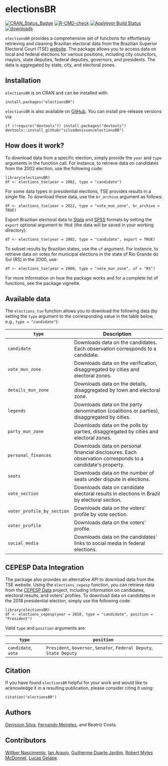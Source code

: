 # electionsBR

[![CRAN_Status_Badge](http://www.r-pkg.org/badges/version/electionsBR)](https://cran.r-project.org/package=electionsBR)
[![R-CMD-check](https://github.com/silvadenisson/electionsBR/actions/workflows/R-CMD-check.yaml/badge.svg)](https://github.com/silvadenisson/electionsBR/actions/workflows/R-CMD-check.yaml)
[![AppVeyor Build Status](https://ci.appveyor.com/api/projects/status/github/silvadenisson/electionsBR?branch=master&svg=true)](https://ci.appveyor.com/project/silvadenisson/electionsBR)
[![downloads](http://cranlogs.r-pkg.org/badges/grand-total/electionsBR?color=blue)](https://r-pkg.org/pkg/electionsBR)


`electionsBR` provides a comprehensive set of functions for effortlessly retrieving and cleaning Brazilian electoral data from the Brazilian Superior Electoral Court (TSE) [website](http://www.tse.jus.br/eleicoes/estatisticas/repositorio-de-dados-eleitorais). The package allows you to access data on local and federal elections for various positions, including city councilors, mayors, state deputies, federal deputies, governors, and presidents. The data is aggregated by state, city, and electoral zones.

## Installation

`electionsBR` is on CRAN and can be installed with:

``` {.r}
install.packages("electionsBR")
```

`electionsBR` is also available on [GitHub](https://github.com/). You can install pre-release versions via:

``` {.r}
if (!require("devtools")) install.packages("devtools")
devtools::install_github("silvadenisson/electionsBR")
```

## How does it work?

To download data from a specific election, simply provide the `year` and `type` arguments in the function call. For instance, to retrieve data on candidates from the 2002 election, use the following code:

``` {.r}
library(electionsBR)
df <- elections_tse(year = 2002, type = "candidate")
```

For some data types in presidential elections, TSE provides results in a single file. To download these data, use the `br_archive` argument as follows:

``` {.r}
df <- elections_tse(year = 2022, type = "vote_mun_zone", br_archive = TRUE)
```

Export Brazilian electoral data to [Stata](https://www.stata.com/) and [SPSS](https://www.ibm.com/products/spss-statistics) formats by setting the `export` optional argument to `TRUE` (the data will be saved in your working directory):


``` {.r}
df <- elections_tse(year = 2002, type = "candidate", export = TRUE)
```

To subset results by Brazilian states, use the `uf` argument. For instance, to retrieve data on votes for municipal elections in the state of Rio Grande do Sul (RS) in the 2000, use:

``` {.r}
df <- elections_tse(year = 2000, type = "vote_mun_zone", uf = "RS")
```

For more information on how the package works and for a complete list of functions, see the package vignette.


## Available data

The `elections_tse` function allows you to download the following data (by setting the `type` argument to the corresponding value in the table below, e.g., `type = "candidate"`):


| `type`                  | Description                                                                                          |
|---------------------------|------------------------------------------------------------------------------------------------------|
| `candidate`               | Downloads data on the candidates. Each observation corresponds to a candidate.                      |
| `vote_mun_zone`           | Downloads data on the verification, disaggregated by cities and electoral zones.                     |
| `details_mun_zone`        | Downloads data on the details, disaggregated by town and electoral zone.                             |
| `legends`                 | Downloads data on the party denomination (coalitions or parties), disaggregated by cities.           |
| `party_mun_zone`          | Downloads data on the polls by parties, disaggregated by cities and electoral zones.                 |
| `personal_finances`       | Downloads data on personal financial disclosures. Each observation corresponds to a candidate's property. |
| `seats`                   | Downloads data on the number of seats under dispute in elections.                                     |
| `vote_section`            | Downloads data on candidate electoral results in elections in Brazil by electoral section.           |
| `voter_profile_by_section`| Downloads data on the voters' profile by vote section.                                               |
| `voter_profile`           | Downloads data on the voters' profile.                                                               |
| `social_media`            | Downloads data on the candidates' links to social media in federal elections.                        |


## CEPESP Data Integration

The package also provides an alternative API to download data from the TSE website. Using the `elections_cepesp` function, you can retrieve data from the [CEPESP Data](http://www.cepesp.io/) project, including information on candidates, electoral results, and voters' profiles. To download data on candidates in the 2018 presidential election, simply use the following code:
``` {.r}
library(electionsBR)
df <- elections_cepesp(year = 2018, type = "candidate", position = "President")
```

Valid `type` and `position` arguments are:

| `type`                  | `position` |
|---------------------------|------------------------------------------------------------------------------------------------------|
| `candidate`, `vote`               | `President`, `Governor`, `Senator`, `Federal Deputy`, `State Deputy`                      |


## Citation

If you have found `electionsBR` helpful for your work and would like to acknowledge it in a resulting publication, please consider citing it using:

``` {.r}
citation("electionsBR")
```

## Authors

[Denisson Silva](https://denissonsilva.com/), [Fernando Meireles](https://fmeireles.com/), and Beatriz Costa.

## Contributors

[Willber Nascimento](https://github.com/willbernascimento), [Ian Araujo](https://github.com/ianaraujo), [Guilherme Duarte Jardim](https://github.com/duarteguilherme), [Robert Myles McDonnel](https://github.com/RobertMyles), [Lucas Gelape](https://github.com/lgelape).
